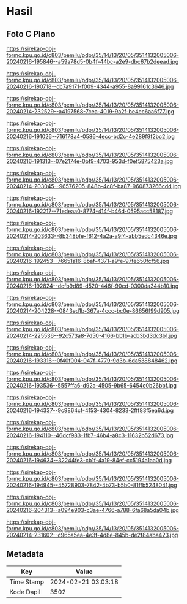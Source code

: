 # Hasil

## Foto C Plano

https://sirekap-obj-formc.kpu.go.id/c803/pemilu/pdpr/35/14/13/20/05/3514132005006-20240216-195846--a59a78d5-0b4f-44bc-a2e9-dbc67b2deead.jpg

https://sirekap-obj-formc.kpu.go.id/c803/pemilu/pdpr/35/14/13/20/05/3514132005006-20240216-190718--dc7a9171-f009-4344-a955-8a99161c3646.jpg

https://sirekap-obj-formc.kpu.go.id/c803/pemilu/pdpr/35/14/13/20/05/3514132005006-20240214-232529--a4197568-7cea-4019-9a2f-be4ec6aa6f77.jpg

https://sirekap-obj-formc.kpu.go.id/c803/pemilu/pdpr/35/14/13/20/05/3514132005006-20240216-191026--716178a4-0586-4ecc-bd2c-4e289f9f2bc2.jpg

https://sirekap-obj-formc.kpu.go.id/c803/pemilu/pdpr/35/14/13/20/05/3514132005006-20240216-191313--07e2174e-0bf9-4703-953d-f0ef5875423a.jpg

https://sirekap-obj-formc.kpu.go.id/c803/pemilu/pdpr/35/14/13/20/05/3514132005006-20240214-203045--96576205-848b-4c8f-ba87-960873266cdd.jpg

https://sirekap-obj-formc.kpu.go.id/c803/pemilu/pdpr/35/14/13/20/05/3514132005006-20240216-192217--71edeaa0-8774-414f-b46d-0595acc58187.jpg

https://sirekap-obj-formc.kpu.go.id/c803/pemilu/pdpr/35/14/13/20/05/3514132005006-20240214-203633--8b348bfe-f612-4a2a-a9f4-abb5edc4346e.jpg

https://sirekap-obj-formc.kpu.go.id/c803/pemilu/pdpr/35/14/13/20/05/3514132005006-20240216-192453--76651a16-8baf-4371-a9fe-97fe650fcf56.jpg

https://sirekap-obj-formc.kpu.go.id/c803/pemilu/pdpr/35/14/13/20/05/3514132005006-20240216-192824--dcfb9d89-d520-446f-90cd-0300da344b10.jpg

https://sirekap-obj-formc.kpu.go.id/c803/pemilu/pdpr/35/14/13/20/05/3514132005006-20240214-204228--0843ed1b-367a-4ccc-bc0e-86656f99d905.jpg

https://sirekap-obj-formc.kpu.go.id/c803/pemilu/pdpr/35/14/13/20/05/3514132005006-20240214-225536--92c573a8-7d50-4166-bb1b-acb3bd3dc3b1.jpg

https://sirekap-obj-formc.kpu.go.id/c803/pemilu/pdpr/35/14/13/20/05/3514132005006-20240216-193316--0f40f004-047f-4779-9d3b-6da538848462.jpg

https://sirekap-obj-formc.kpu.go.id/c803/pemilu/pdpr/35/14/13/20/05/3514132005006-20240216-193536--5557ffa6-d92a-4505-9b65-6454c0b26bbf.jpg

https://sirekap-obj-formc.kpu.go.id/c803/pemilu/pdpr/35/14/13/20/05/3514132005006-20240216-194337--9c9864cf-4153-4304-8233-2fff83f5ea6d.jpg

https://sirekap-obj-formc.kpu.go.id/c803/pemilu/pdpr/35/14/13/20/05/3514132005006-20240216-194110--46dcf983-1fb7-46b4-a8c3-11632b52d673.jpg

https://sirekap-obj-formc.kpu.go.id/c803/pemilu/pdpr/35/14/13/20/05/3514132005006-20240216-194634--32244fe3-cb1f-4a19-84ef-cc5194a1aa0d.jpg

https://sirekap-obj-formc.kpu.go.id/c803/pemilu/pdpr/35/14/13/20/05/3514132005006-20240216-194945--45728903-7842-4b73-b5b0-81ffb5248041.jpg

https://sirekap-obj-formc.kpu.go.id/c803/pemilu/pdpr/35/14/13/20/05/3514132005006-20240216-204313--a094e903-c3ae-4766-a788-6fa68a5da04b.jpg

https://sirekap-obj-formc.kpu.go.id/c803/pemilu/pdpr/35/14/13/20/05/3514132005006-20240214-231602--c965a5ea-4e3f-4d8e-845b-de2f84aba423.jpg


## Metadata

| Key        | Value               |
| ---------- | ------------------- |
| Time Stamp | 2024-02-21 03:03:18 |
| Kode Dapil | 3502                |



